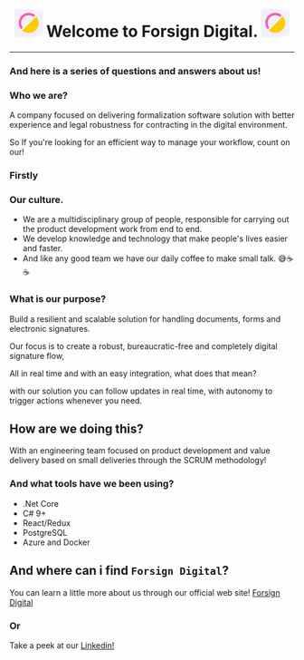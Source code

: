 <h1 align="center"><img src="https://github.com/forsign-digital/a-member/blob/main/1656102175856.jpg" width="50"> Welcome to Forsign Digital. <img src="https://github.com/forsign-digital/a-member/blob/main/1656102175856.jpg" width="50"> </h1>

---

### And here is a series of questions and answers about us!

### Who we are?

A company focused on delivering formalization software solution with better experience and legal robustness for contracting in the digital environment.

So If you're looking for an efficient way to manage your workflow, count on our!

### Firstly

### Our culture.

 * We are a multidisciplinary group of people, responsible for carrying out the product development work from end to end.
 * We develop knowledge and technology that make people's lives easier and faster.
 * And like any good team we have our daily coffee to make small talk. 😅☕☕

### What is our purpose?

Build a resilient and scalable solution for handling documents, forms and electronic signatures.

Our focus is to create a robust, bureaucratic-free and completely digital signature flow,

All in real time and with an easy integration, what does that mean?

with our solution you can follow updates in real time, with autonomy to trigger actions whenever you need.

## How are we doing this?

With an engineering team focused on product development and value delivery based on small deliveries through the SCRUM methodology!

### And what tools have we been using?

* .Net Core
* C# 9+
* React/Redux
* PostgreSQL
* Azure and Docker


## And where can i find `Forsign Digital`?

You can learn a little more about us through our official web site! [Forsign Digital](https://www.forsign.digital/)

### Or

Take a peek at our [Linkedin!](https://www.linkedin.com/company/formalizar-e-signature/mycompany/) 

